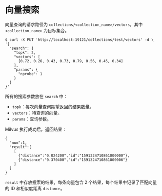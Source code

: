 # 向量搜索

向量查询的请求路径为 `collections/<collection_name>/vectors`，其中 `<collection_name>` 为目标集合。

```shell script
$ curl -X PUT 'http://localhost:19121/collections/test/vectors' -d \
'{
  "search": {
    "topk": 2,
    "vectors": [
      [0.72, 0.26, 0.43, 0.73, 0.79, 0.56, 0.45, 0.34]
    ],
    "params": {
      "nprobe": 1
    }
  }
}'
```
所有的搜索参数放在 `search` 中：

* `topk`：每次向量查询期望返回的结果数量。
* `vectors`：待查询的向量。
* `params`：查询参数。

Milvus 执行成功后，返回结果：

```shell script
{
  "num":1,
  "result":[
    [
      {"distance":"0.024200","id":"1591324710861000000"},
      {"distance":"0.370400","id":"1591324710861000006"}
    ]
  ]
}
```

`result` 中存放搜索的结果，每条向量包含 2 个结果，每个结果中记录了匹配向量的 ID 和相似度距离 `distance`。
